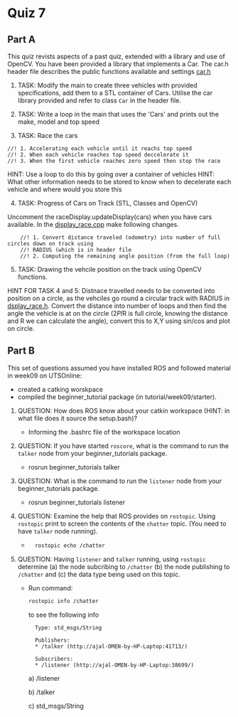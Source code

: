 Quiz 7
======

Part A
------

This quiz revists aspects of a past quiz, extended with a library and use of OpenCV.
You have been provided a library that implements a Car. The car.h header file describes the public functions available and settings [car.h](./a/dep/bionic/car.h)

1) TASK: Modify the main to create three vehicles with provided specifications, add them to a STL container of Cars. Utilise the car library provided and refer to class `Car` in the header file.

2) TASK: Write a loop in the main that uses the 'Cars' and prints out the make, model and top speed

3) TASK: Race the cars 
```
//! 1. Accelerating each vehicle until it reachs top speed
//! 2. When each vehicle reaches top speed deccelerate it
//! 3. When the first vehicle reaches zero speed then stop the race
```
HINT: Use a loop to do this by going over a container of vehicles
HINT: What other information needs to be stored to know when to decelerate each vehicle and where would you store this

4) TASK: Progress of Cars on Track (STL, Classes and OpenCV)

Uncomment the raceDisplay.updateDisplay(cars) when you have cars available.
In the [display_race.cpp](./a/display_race.cpp) make following changes.

```
    //! 1. Convert distance traveled (odometry) into number of full circles down on track using
    //! RADIUS (which is in header file
    //! 2. Computing the remaining angle position (from the full loop)
```

5) TASK: Drawing the vehcile position on the track using OpenCV functions.


HINT FOR TASK 4 and 5: Distnace travelled needs to be converted into position on a circle, as the vehciles go round a circular track with RADIUS in [dsplay_race.h](./a/display_race.h). Convert the distance into number of loops and then find the angle the vehicle is at on the circle (2*PI*R is full circle, knowing the distance and R we can calculate the angle), convert this to X,Y using sin/cos and plot on circle.

Part B
------

This set of questions assumed you have installed ROS and followed material in week09 on UTSOnline: 
* created a catking worskpace
* compiled the beginner_tutorial package (in tutorial/week09/starter).

1) QUESTION: How does ROS know about your catkin workspace (HINT: in what file does it source the setup.bash)?
    - Informing the .bashrc file of the workspace location

2) QUESTION: If you have started `roscore`, what is the command to run the `talker` node from your beginner_tutorials package.
    - rosrun beginner_tutorials talker

3) QUESTION: What is the command to run the `listener` node from your beginner_tutorials package.
    - rosrun beginner_tutorials listener

4) QUESTION: Examine the help that ROS provides on `rostopic`. Using `rostopic` print to screen the contents of the `chatter` topic. (You need to have `talker` node running).
    - ```bash
        rostopic echo /chatter
        ```


5) QUESTION: Having `listener` and `talker` running, using `rostopic` determine (a) the node subcribing to `/chatter` (b) the node publishing to `/chatter` and (c) the data type being used on this topic.
    - Run command: 
        ```bash
        rostopic info /chatter
        ``` 
        to see the following info
            
            Type: std_msgs/String

            Publishers: 
            * /talker (http://ajal-OMEN-by-HP-Laptop:41713/)

            Subscribers: 
            * /listener (http://ajal-OMEN-by-HP-Laptop:38699/)


        a)  /listener

        b)  /talker

        c)  std_msgs/String
